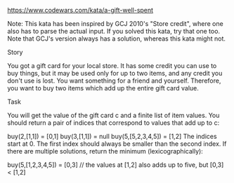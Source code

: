 https://www.codewars.com/kata/a-gift-well-spent

Note: This kata has been inspired by GCJ 2010's "Store credit", where one also has to parse the actual input. If you
solved this kata, try that one too. Note that GCJ's version always has a solution, whereas this kata might not.

Story

You got a gift card for your local store. It has some credit you can use to buy things, but it may be used only for up
to two items, and any credit you don't use is lost. You want something for a friend and yourself. Therefore, you want to
buy two items which add up the entire gift card value.

Task

You will get the value of the gift card c and a finite list of item values. You should return a pair of indices that
correspond to values that add up to c:

buy(2,[1,1])       = [0,1]
buy(3,[1,1])       = null
buy(5,[5,2,3,4,5]) = [1,2]
The indices start at 0. The first index should always be smaller than the second index. If there are multiple solutions,
return the minimum (lexicographically):

buy(5,[1,2,3,4,5]) = [0,3] // the values at [1,2] also adds up to five, but [0,3] < [1,2]

